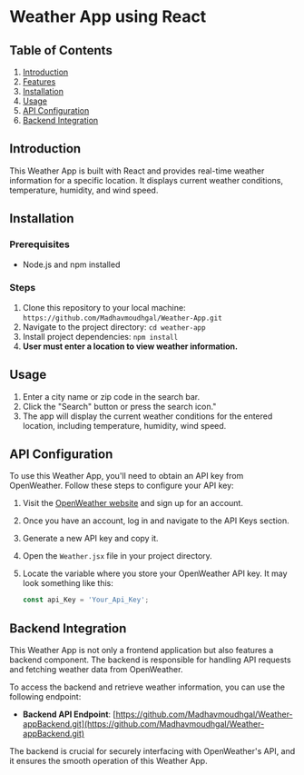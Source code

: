 # Weather App using React

## Table of Contents
1. [Introduction](#introduction)
2. [Features](#features)
3. [Installation](#installation)
4. [Usage](#usage)
5. [API Configuration](#api-configuration)
6. [Backend Integration](#backend-integration)

## Introduction
This Weather App is built with React and provides real-time weather information for a specific location. It displays current weather conditions, temperature, humidity, and wind speed.

## Installation
### Prerequisites
- Node.js and npm installed

### Steps
1. Clone this repository to your local machine: `https://github.com/Madhavmoudhgal/Weather-App.git`
2. Navigate to the project directory: `cd weather-app`
3. Install project dependencies: `npm install`
4. **User must enter a location to view weather information.**

## Usage
1. Enter a city name or zip code in the search bar.
2. Click the "Search" button or press the search icon."
3. The app will display the current weather conditions for the entered location, including temperature, humidity, wind speed.

## API Configuration
To use this Weather App, you'll need to obtain an API key from OpenWeather. Follow these steps to configure your API key:

1. Visit the [OpenWeather website](https://openweathermap.org/) and sign up for an account.
2. Once you have an account, log in and navigate to the API Keys section.
3. Generate a new API key and copy it.
4. Open the `Weather.jsx` file in your project directory.
5. Locate the variable where you store your OpenWeather API key. It may look something like this:

   ```javascript
   const api_Key = 'Your_Api_Key';
 ## Backend Integration
This Weather App is not only a frontend application but also features a backend component. The backend is responsible for handling API requests and fetching weather data from OpenWeather.

To access the backend and retrieve weather information, you can use the following endpoint:

- **Backend API Endpoint**: [https://github.com/Madhavmoudhgal/Weather-appBackend.git](https://github.com/Madhavmoudhgal/Weather-appBackend.git)

The backend is crucial for securely interfacing with OpenWeather's API, and it ensures the smooth operation of this Weather App.
   
